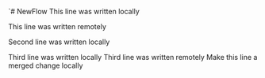 `# NewFlow
This line was written locally

This line was written remotely

Second line was written locally

Third line was written locally
Third line was written remotely
Make this line a merged change locally
